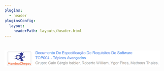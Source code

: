 ```yaml
---
plugins:
  - header
pluginsConfig:
  layout:
    headerPath: layouts/header.html
---
```


# ![](/assets/logo_mandou_chegou.png)



